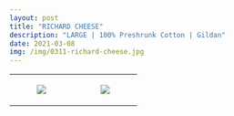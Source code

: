 ```yaml
---
layout: post
title: "RICHARD CHEESE"
description: "LARGE | 100% Preshrunk Cotton | Gildan"
date: 2021-03-08
img: /img/0311-richard-cheese.jpg
---
```




<table style="width:100%;"><tr><td style="vertical-align:top;">
      <figure class="tmblr-full" data-orig-height="2048" data-orig-width="1365" data-orig-src="https://concertshirts.netlify.app/shirts/0311/0311-01.jpg"><img src="https://64.media.tumblr.com/d2abc14583a0afd57e31fd1656f13156/7b9c5e058efc1a1b-cb/s540x810/8259b13f1744d0ca0a6dd2e06e1b6230c97470cf.jpg" data-orig-height="2048" data-orig-width="1365" data-orig-src="https://concertshirts.netlify.app/shirts/0311/0311-01.jpg"/></figure></td>
    <td style="vertical-align:top;">
      <figure class="tmblr-full" data-orig-height="2048" data-orig-width="1365" data-orig-src="https://concertshirts.netlify.app/shirts/0311/0311-02.jpg"><img src="https://64.media.tumblr.com/be43c48c8f1dd4c1bbfea4f52605a26e/7b9c5e058efc1a1b-43/s540x810/cb97ad3a958c641cb6e12daf83520c3ee9c66546.jpg" data-orig-height="2048" data-orig-width="1365" data-orig-src="https://concertshirts.netlify.app/shirts/0311/0311-02.jpg"/></figure></td>
  </tr></table>
